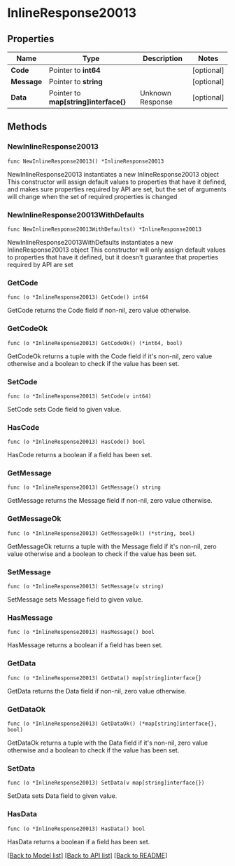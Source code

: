 # InlineResponse20013

## Properties

Name | Type | Description | Notes
------------ | ------------- | ------------- | -------------
**Code** | Pointer to **int64** |  | [optional] 
**Message** | Pointer to **string** |  | [optional] 
**Data** | Pointer to **map[string]interface{}** | Unknown Response | [optional] 

## Methods

### NewInlineResponse20013

`func NewInlineResponse20013() *InlineResponse20013`

NewInlineResponse20013 instantiates a new InlineResponse20013 object
This constructor will assign default values to properties that have it defined,
and makes sure properties required by API are set, but the set of arguments
will change when the set of required properties is changed

### NewInlineResponse20013WithDefaults

`func NewInlineResponse20013WithDefaults() *InlineResponse20013`

NewInlineResponse20013WithDefaults instantiates a new InlineResponse20013 object
This constructor will only assign default values to properties that have it defined,
but it doesn't guarantee that properties required by API are set

### GetCode

`func (o *InlineResponse20013) GetCode() int64`

GetCode returns the Code field if non-nil, zero value otherwise.

### GetCodeOk

`func (o *InlineResponse20013) GetCodeOk() (*int64, bool)`

GetCodeOk returns a tuple with the Code field if it's non-nil, zero value otherwise
and a boolean to check if the value has been set.

### SetCode

`func (o *InlineResponse20013) SetCode(v int64)`

SetCode sets Code field to given value.

### HasCode

`func (o *InlineResponse20013) HasCode() bool`

HasCode returns a boolean if a field has been set.

### GetMessage

`func (o *InlineResponse20013) GetMessage() string`

GetMessage returns the Message field if non-nil, zero value otherwise.

### GetMessageOk

`func (o *InlineResponse20013) GetMessageOk() (*string, bool)`

GetMessageOk returns a tuple with the Message field if it's non-nil, zero value otherwise
and a boolean to check if the value has been set.

### SetMessage

`func (o *InlineResponse20013) SetMessage(v string)`

SetMessage sets Message field to given value.

### HasMessage

`func (o *InlineResponse20013) HasMessage() bool`

HasMessage returns a boolean if a field has been set.

### GetData

`func (o *InlineResponse20013) GetData() map[string]interface{}`

GetData returns the Data field if non-nil, zero value otherwise.

### GetDataOk

`func (o *InlineResponse20013) GetDataOk() (*map[string]interface{}, bool)`

GetDataOk returns a tuple with the Data field if it's non-nil, zero value otherwise
and a boolean to check if the value has been set.

### SetData

`func (o *InlineResponse20013) SetData(v map[string]interface{})`

SetData sets Data field to given value.

### HasData

`func (o *InlineResponse20013) HasData() bool`

HasData returns a boolean if a field has been set.


[[Back to Model list]](../README.md#documentation-for-models) [[Back to API list]](../README.md#documentation-for-api-endpoints) [[Back to README]](../README.md)


